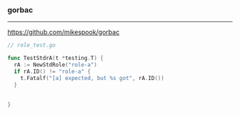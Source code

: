 ### gorbac
---
https://github.com/mikespook/gorbac

```go
// role_test.go

func TestStdrA(t *testing.T) {
  rA := NewStdRole("role-a")
  if rA.ID() != "role-a" {
    t.Fatalf("[a] expected, but %s got", rA.ID())
  }
  
  
}



```

```
```

```
```


